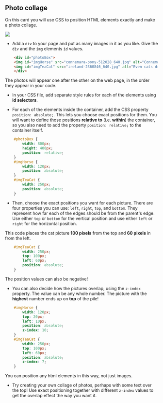## Photo collage

On this card you will use CSS to position HTML elements exactly and make a photo collage. 

![](images/photoCollageWithText_wide.png)

+ Add a `div` to your page and put as many images in it as you like. Give the `div` and the `img` elements `id` values.

```html
    <div id="photoBox">
    <img id="imgHorse" src="connemara-pony-512028_640.jpg" alt="Connemara pony" />
    <img id="imgTeaCat" src="ireland-2360846_640.jpg" alt="Even cats drink tea in Ireland!" />
    </div>
```
   
The photos will appear one after the other on the web page, in the order they appear in your code.
   
+ In your CSS file, add separate style rules for each of the elements using **id selectors**. 

+ For each of the elements inside the container, add the CSS property `position: absolute;`. This lets you choose exact positions for them. You will want to define those positions **relative to** (i.e. **within**) the container, so you also need to add the property `position: relative;` to the container itself.

```css
    #photoBox {
        width: 800px;
        height: 400px;
        position: relative;
    }
    #imgHorse {
        width: 120px;
        position: absolute;
    }
    #imgTeaCat {
        width: 250px;
        position: absolute;
    }
```

+ Then, choose the exact positions you want for each picture. There are four properties you can use: `left`, `right`, `top`, and `bottom`. They represent how far each of the edges should be from the parent's edge. Use either `top` or `bottom` for the vertical position and use either `left` or `right` for the horizontal position.

This code places the cat picture **100 pixels** from the top and **60 pixels** in from the left.
```css
    #imgTeaCat {
        width: 250px;
        top: 100px;
        left: 60px;
        position: absolute;
    }
```

The position values can also be negative!

+ You can also decide how the pictures overlap, using the `z-index` property. The value can be any whole number. The picture with the **highest** number ends up on **top** of the pile!

```css
    #imgHorse {
        width: 120px;
        top: 20px;
        left: 10px;
        position: absolute;
        z-index: 10;
    }
    #imgTeaCat {
        width: 250px;
        top: 100px;
        left: 60px;
        position: absolute;
        z-index: 7;
    }
```

You can position any html elements in this way, not just images. 

+ Try creating your own collage of photos, perhaps with some text over the top! Use exact positioning together with different `z-index` values to get the overlap effect the way you want it.
